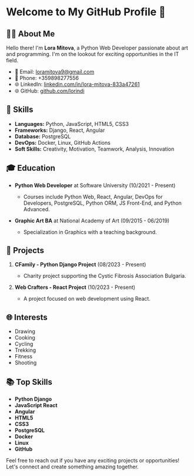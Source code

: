 # Welcome to My GitHub Profile 👋

## 👨‍💻 About Me
Hello there! I'm **Lora Mitova**, a Python Web Developer passionate about art and programming. I'm on the lookout for exciting opportunities in the IT field. 

- 📧 Email: loramitova9@gmail.com
- 📱 Phone: +359898277556
- 🌐 LinkedIn: [linkedin.com/in/lora-mitova-833a47261](https://www.linkedin.com/in/lora-mitova-833a47261)
- 🌐 GitHub: [github.com/lorindi](https://github.com/lorindi)

## 🚀 Skills
- **Languages:** Python, JavaScript, HTML5, CSS3
- **Frameworks:** Django, React, Angular
- **Database:** PostgreSQL
- **DevOps:** Docker, Linux, GitHub Actions
- **Soft Skills:** Creativity, Motivation, Teamwork, Analysis, Innovation

## 🎓 Education
- **Python Web Developer** at Software University (10/2021 - Present)
  - Courses include Python Web, React, Angular, DevOps for Developers, PostgreSQL, Python ORM, JS Front-End, and Python Advanced.

- **Graphic Art BA** at National Academy of Art (09/2015 - 06/2019)
  - Specialization in Graphics with a teaching background.

## 💼 Projects
1. **CFamily - Python Django Project** (08/2023 - Present)
   - Charity project supporting the Cystic Fibrosis Association Bulgaria.

2. **Web Crafters - React Project** (10/2023 - Present)
   - A project focused on web development using React.

## 🌐 Interests
- Drawing
- Cooking
- Cycling
- Trekking
- Fitness
- Shooting

## 📚 Top Skills
- **Python Django**
- **JavaScript React**
- **Angular**
- **HTML5**
- **CSS3**
- **PostgreSQL**
- **Docker**
- **Linux**
- **GitHub**

Feel free to reach out if you have any exciting projects or opportunities! Let's connect and create something amazing together.
